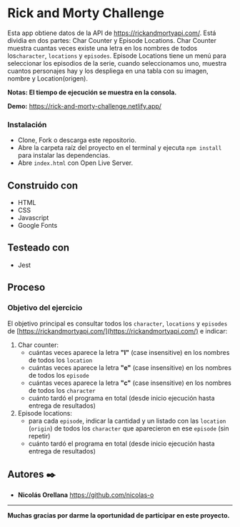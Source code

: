 # Rick and Morty Challenge

Esta app obtiene datos de la API de https://rickandmortyapi.com/.
Está dividia en dos partes: Char Counter y Episode Locations.
Char Counter muestra cuantas veces existe una letra en los nombres de todos los`character`, `locations` y `episodes`.
Episode Locations tiene un menú para seleccionar los episodios de la serie, cuando seleccionamos uno, muestra cuantos personajes hay y los despliega en una tabla con su imagen, nombre y Location(origen).

**Notas: El tiempo de ejecución se muestra en la consola.**

**Demo:** https://rick-and-morty-challenge.netlify.app/

### Instalación

- Clone, Fork o descarga este repositorio.
- Abre la carpeta raíz del proyecto en el terminal y ejecuta `npm install` para instalar las dependencias.
- Abre `index.html` con Open Live Server.

## Construido con

- HTML
- CSS
- Javascript
- Google Fonts

## Testeado con

- Jest

## Proceso

### Objetivo del ejercicio

El objetivo principal es consultar todos los `character`, `locations` y `episodes` de [https://rickandmortyapi.com/](https://rickandmortyapi.com/) e indicar:

1. Char counter:
   - cuántas veces aparece la letra **"l"** (case insensitive) en los nombres de todos los `location`
   - cuántas veces aparece la letra **"e"** (case insensitive) en los nombres de todos los `episode`
   - cuántas veces aparece la letra **"c"** (case insensitive) en los nombres de todos los `character`
   - cuánto tardó el programa en total (desde inicio ejecución hasta entrega de resultados)
2. Episode locations:
   - para cada `episode`, indicar la cantidad y un listado con las `location` (`origin`) de todos los `character` que aparecieron en ese `episode` (sin repetir)
   - cuánto tardó el programa en total (desde inicio ejecución hasta entrega de resultados)

## Autores ✒️

- **Nicolás Orellana** https://github.com/nicolas-o

---

**Muchas gracias por darme la oportunidad de participar en este proyecto.**
